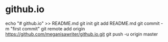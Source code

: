 # github.io
echo "# github.io" >> README.md
git init
git add README.md
git commit -m "first commit"
git remote add origin https://github.com/meganisawriter/github.io.git
git push -u origin master
